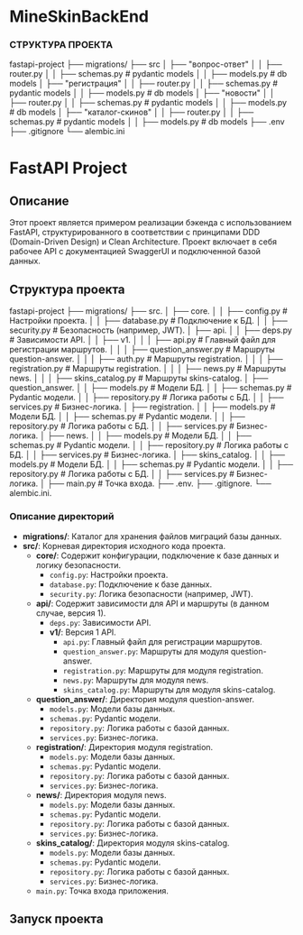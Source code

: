 # MineSkinBackEnd

### СТРУКТУРА ПРОЕКТА

fastapi-project
├── migrations/
├── src
│   ├── "вопрос-ответ"
│   │   ├── router.py
│   │   ├── schemas.py  # pydantic models
│   │   ├── models.py  # db models
│   ├── "регистрация"
│   │   ├── router.py
│   │   ├── schemas.py  # pydantic models
│   │   ├── models.py  # db models
│   ├── "новости"
│   │   ├── router.py
│   │   ├── schemas.py  # pydantic models
│   │   ├── models.py  # db models
│   ├── "каталог-скинов"
│   │   ├── router.py
│   │   ├── schemas.py  # pydantic models
│   │   ├── models.py  # db models
├── .env
├── .gitignore
└── alembic.ini


# FastAPI Project

## Описание

Этот проект является примером реализации бэкенда с использованием FastAPI, структурированного в соответствии с принципами DDD (Domain-Driven Design) и Clean Architecture. Проект включает в себя рабочее API с документацией SwaggerUI и подключенной базой данных.

## Структура проекта

fastapi-project
├── migrations/
├── src.
│ ├── core.
│ │ ├── config.py # Настройки проекта.
│ │ ├── database.py # Подключение к БД.
│ │ ├── security.py # Безопасность (например, JWT).
│ ├── api.
│ │ ├── deps.py # Зависимости API.
│ │ ├── v1.
│ │ │ ├── api.py # Главный файл для регистрации маршрутов.
│ │ │ ├── question_answer.py # Маршруты question-answer.
│ │ │ ├── auth.py # Маршруты registration.
│ │ │ ├── registration.py # Маршруты registration.
│ │ │ ├── news.py # Маршруты news.
│ │ │ ├── skins_catalog.py # Маршруты skins-catalog.
│ ├── question_answer.
│ │ ├── models.py # Модели БД.
│ │ ├── schemas.py # Pydantic модели.
│ │ ├── repository.py # Логика работы с БД.
│ │ ├── services.py # Бизнес-логика.
│ ├── registration.
│ │ ├── models.py # Модели БД.
│ │ ├── schemas.py # Pydantic модели.
│ │ ├── repository.py # Логика работы с БД.
│ │ ├── services.py # Бизнес-логика.
│ ├── news.
│ │ ├── models.py # Модели БД.
│ │ ├── schemas.py # Pydantic модели.
│ │ ├── repository.py # Логика работы с БД.
│ │ ├── services.py # Бизнес-логика.
│ ├── skins_catalog.
│ │ ├── models.py # Модели БД.
│ │ ├── schemas.py # Pydantic модели.
│ │ ├── repository.py # Логика работы с БД.
│ │ ├── services.py # Бизнес-логика.
│ ├── main.py # Точка входа.
├── .env.
├── .gitignore.
└── alembic.ini.


### Описание директорий

- **migrations/**: Каталог для хранения файлов миграций базы данных.
- **src/**: Корневая директория исходного кода проекта.
  - **core/**: Содержит конфигурации, подключение к базе данных и логику безопасности.
    - `config.py`: Настройки проекта.
    - `database.py`: Подключение к базе данных.
    - `security.py`: Логика безопасности (например, JWT).
  - **api/**: Содержит зависимости для API и маршруты (в данном случае, версия 1).
    - `deps.py`: Зависимости API.
    - **v1/**: Версия 1 API.
      - `api.py`: Главный файл для регистрации маршрутов.
      - `question_answer.py`: Маршруты для модуля question-answer.
      - `registration.py`: Маршруты для модуля registration.
      - `news.py`: Маршруты для модуля news.
      - `skins_catalog.py`: Маршруты для модуля skins-catalog.
  - **question_answer/**: Директория модуля question-answer.
    - `models.py`: Модели базы данных.
    - `schemas.py`: Pydantic модели.
    - `repository.py`: Логика работы с базой данных.
    - `services.py`: Бизнес-логика.
  - **registration/**: Директория модуля registration.
    - `models.py`: Модели базы данных.
    - `schemas.py`: Pydantic модели.
    - `repository.py`: Логика работы с базой данных.
    - `services.py`: Бизнес-логика.
  - **news/**: Директория модуля news.
    - `models.py`: Модели базы данных.
    - `schemas.py`: Pydantic модели.
    - `repository.py`: Логика работы с базой данных.
    - `services.py`: Бизнес-логика.
  - **skins_catalog/**: Директория модуля skins-catalog.
    - `models.py`: Модели базы данных.
    - `schemas.py`: Pydantic модели.
    - `repository.py`: Логика работы с базой данных.
    - `services.py`: Бизнес-логика.
  - `main.py`: Точка входа приложения.

## Запуск проекта




